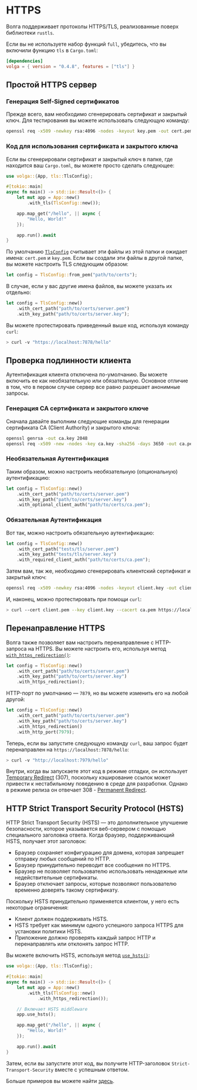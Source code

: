 # HTTPS

Волга поддерживает протоколы HTTPS/TLS, реализованные поверх библиотеки `rustls`.

Если вы не используете набор функций `full`, убедитесь, что вы включили функцию `tls` в `Cargo.toml`:

```toml
[dependencies]
volga = { version = "0.4.8", features = ["tls"] }
```

## Простой HTTPS сервер

### Генерация Self-Signed сертификатов
Прежде всего, вам необходимо сгенерировать сертификат и закрытый ключ. Для тестирования вы можете использовать следующую команду:
```bash
openssl req -x509 -newkey rsa:4096 -nodes -keyout key.pem -out cert.pem -days 365 -subj '/CN=localhost'`
```

### Код для использования сертификата и закрытого ключа
Если вы сгенерировали сертификат и закрытый ключ в папке, где находится ваш `Cargo.toml`, вы можете просто сделать следующее:
```rust
use volga::{App, tls::TlsConfig};

#[tokio::main]
async fn main() -> std::io::Result<()> {
    let mut app = App::new()
        .with_tls(TlsConfig::new());

    app.map_get("/hello", || async {
        "Hello, World!"
    });

    app.run().await
}
```
По умолчанию [`TlsConfig`](https://docs.rs/volga/latest/volga/tls/struct.TlsConfig.html) считывает эти файлы из этой папки и ожидает имена: `cert.pem` и `key.pem`.
Если вы создали эти файлы в другой папке, вы можете настроить TLS следующим образом:
```rust
let config = TlsConfig::from_pem("path/to/certs");
```
В случае, если у вас другие имена файлов, вы можете указать их отдельно:
```rust
let config = TlsConfig::new()
    .with_cert_path("path/to/certs/server.pem")
    .with_key_path("path/to/certs/server.key");
```
Вы можете протестировать приведенный выше код, используя команду `curl`:
```bash
> curl -v "https://localhost:7878/hello"
```

## Проверка подлинности клиента

Аутентификация клиента отключена по-умолчанию. Вы можете включить ее как необязательную или обязательную. Основное отличие в том, что в первом случае сервер все равно разрешает анонимные запросы.

### Генерация CA сертификата и закрытого ключе
Сначала давайте выполним следующие команды для генерации сертификата CA (Client Authority) и закрытого ключа:
```bash
openssl genrsa -out ca.key 2048
openssl req -x509 -new -nodes -key ca.key -sha256 -days 3650 -out ca.pem -subj "/C=US/ST=State/L=City/O=Organization/OU=OrgUnit/CN=CA"
```

### Необязательная Аутентификация
Таким образом, можно настроить необязательную (опциональную) аутентификацию:
```rust
let config = TlsConfig::new()
    .with_cert_path("path/to/certs/server.pem")
    .with_key_path("path/to/certs/server.key")
    .with_optional_client_auth("path/to/certs/ca.pem");
```

### Обязательная Аутентификация
Вот так, можно настроить обязательную аутентификацию:
```rust
let config = TlsConfig::new()
    .with_cert_path("tests/tls/server.pem")
    .with_key_path("tests/tls/server.key")
    .with_required_client_auth("path/to/certs/ca.pem");
```
Затем вам, так же, необходимо сгенерировать клиентский сертификат и закрытый ключ:
```bash
openssl req -x509 -newkey rsa:4096 -nodes -keyout client.key -out client.pem -days 365 -subj '/CN=localhost'`
```
И, наконец, можно протестировать при помощи `curl`:
```bash
> curl --cert client.pem --key client.key --cacert ca.pem https://localhost:7878/hello
```

## Перенаправление HTTPS

Волга также позволяет вам настроить перенаправление с HTTP-запроса на HTTPS.
Вы можете настроить его, используя метод [`with_https_redirection()`](https://docs.rs/volga/latest/volga/tls/struct.TlsConfig.html#method.with_https_redirection):
```rust
let config = TlsConfig::new()
    .with_cert_path("path/to/certs/server.pem")
    .with_key_path("path/to/certs/server.key")
    .with_https_redirection();
```
HTTP-порт по умолчанию — `7879`, но вы можете изменить его на любой другой:
```rust
let config = TlsConfig::new()
    .with_cert_path("path/to/certs/server.pem")
    .with_key_path("path/to/certs/server.key")
    .with_https_redirection()
    .with_http_port(7979);
```
Теперь, если вы запустите следующую команду `curl`, ваш запрос будет перенаправлен на `https://localhost:7878/hello`:
```bash
> curl -v "http://localhost:7979/hello"
```
Внутри, когда вы запускаете этот код в режиме отладки, он использует [Temporary Redirect](https://developer.mozilla.org/ru/docs/Web/HTTP/Status/307) (307), поскольку кэширование ссылок может привести к нестабильному поведению в среде для разработки. Однако в режиме релиза он отвечает 308 - [Permanent Redirect](https://developer.mozilla.org/ru/docs/Web/HTTP/Status/308).

## HTTP Strict Transport Security Protocol (HSTS)

HTTP Strict Transport Security (HSTS) — это дополнительное улучшение безопасности, которое указывается веб-сервером с помощью специального заголовка ответа. Когда браузер, поддерживающий HSTS, получает этот заголовок:
* Браузер сохраняет конфигурацию для домена, которая запрещает отправку любых сообщений по HTTP. 
* Браузер принудительно переводит все сообщения по HTTPS.
* Браузер не позволяет пользователю использовать ненадежные или недействительные сертификаты. 
* Браузер отключает запросы, которые позволяют пользователю временно доверять такому сертификату.

Поскольку HSTS принудительно применяется клиентом, у него есть некоторые ограничения:
* Клиент должен поддерживать HSTS.
* HSTS требует как минимум одного успешного запроса HTTPS для установки политики HSTS.
* Приложение должно проверять каждый запрос HTTP и перенаправлять или отклонять запрос HTTP.

Вы можете включить HSTS, используя метод [`use_hsts()`](https://docs.rs/volga/latest/volga/app/struct.App.html#method.use_hsts):
```rust
use volga::{App, tls::TlsConfig};

#[tokio::main]
async fn main() -> std::io::Result<()> {
    let mut app = App::new()
        .with_tls(TlsConfig::new()
            .with_https_redirection());

    // Включает HSTS middleware
    app.use_hsts();

    app.map_get("/hello", || async {
        "Hello, World!"
    });

    app.run().await
}
```
Затем, если вы запустите этот код, вы получите HTTP-заголовок `Strict-Transport-Security` вместе с успешным ответом.

Больше примеров вы можете найти [здесь](https://github.com/RomanEmreis/volga/blob/main/examples/tls.rs).
